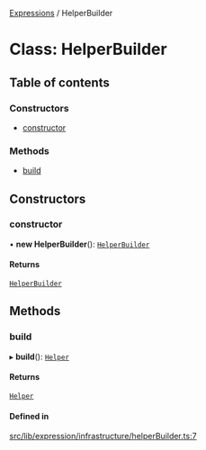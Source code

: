 [Expressions](../README.md) / HelperBuilder

# Class: HelperBuilder

## Table of contents

### Constructors

- [constructor](HelperBuilder.md#constructor)

### Methods

- [build](HelperBuilder.md#build)

## Constructors

### constructor

• **new HelperBuilder**(): [`HelperBuilder`](HelperBuilder.md)

#### Returns

[`HelperBuilder`](HelperBuilder.md)

## Methods

### build

▸ **build**(): [`Helper`](Helper.md)

#### Returns

[`Helper`](Helper.md)

#### Defined in

[src/lib/expression/infrastructure/helperBuilder.ts:7](https://github.com/data7expressions/3xpr/blob/2bf95c0/src/lib/expression/infrastructure/helperBuilder.ts#L7)
